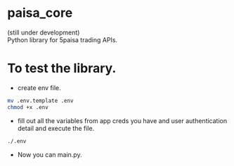 # paisa_core
(still under development) <br/>
Python library for 5paisa trading APIs.

# To test the library.

- create env file.

```bash
mv .env.template .env
chmod +x .env 
```
- fill out all the variables from app creds you have and user authentication detail and execute the file.
```bash 
./.env
```
- Now you can main.py. 